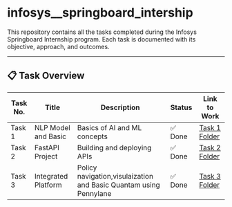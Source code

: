 # infosys__springboard_intership

This repository contains all the tasks completed during the Infosys Springboard Internship program. Each task is documented with its objective, approach, and outcomes.

---

## 📋 Task Overview

| Task No. | Title                         | Description                                      | Status   | Link to Work |
|---------|--------------------------------|--------------------------------------------------|----------|--------------|
| Task 1  | NLP Model and Basic            | Basics of AI and ML concepts                     | ✅ Done   | [Task 1 Folder](./task_1) |
| Task 2  | FastAPI Project                | Building and deploying APIs                      | ✅ Done | [Task 2 Folder](./task_2) |
| Task 3  | Integrated Platform           | Policy navigation,visulaization and Basic Quantam using Pennylane              | ✅ Done   | [Task 3 Folder](./policy_nav) |


